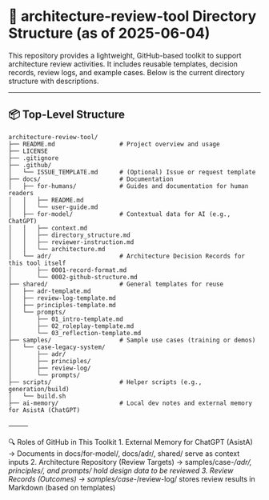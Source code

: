 # 📁 architecture-review-tool Directory Structure (as of 2025-06-04)

This repository provides a lightweight, GitHub-based toolkit to support architecture review activities. It includes reusable templates, decision records, review logs, and example cases. Below is the current directory structure with descriptions.

---

## 📦 Top-Level Structure

```plaintext
architecture-review-tool/
├── README.md                  # Project overview and usage
├── LICENSE
├── .gitignore
├── .github/
│   └── ISSUE_TEMPLATE.md      # (Optional) Issue or request template
├── docs/                      # Documentation
│   ├── for-humans/            # Guides and documentation for human readers
│   │   ├── README.md
│   │   └── user-guide.md
│   ├── for-model/             # Contextual data for AI (e.g., ChatGPT)
│   │   ├── context.md
│   │   ├── directory_structure.md
│   │   ├── reviewer-instruction.md
│   │   └── architecture.md
│   └── adr/                   # Architecture Decision Records for this tool itself
│       ├── 0001-record-format.md
│       └── 0002-github-structure.md
├── shared/                    # General templates for reuse
│   ├── adr-template.md
│   ├── review-log-template.md
│   ├── principles-template.md
│   └── prompts/
│       ├── 01_intro-template.md
│       ├── 02_roleplay-template.md
│       └── 03_reflection-template.md
├── samples/                   # Sample use cases (training or demos)
│   └── case-legacy-system/
│       ├── adr/
│       ├── principles/
│       ├── review-log/
│       └── prompts/
├── scripts/                   # Helper scripts (e.g., generation/build)
│   └── build.sh
├── ai-memory/                 # Local dev notes and external memory for AsistA (ChatGPT)
```

⸻

🔍 Roles of GitHub in This Toolkit
	1.	External Memory for ChatGPT (AsistA)
→ Documents in docs/for-model/, docs/adr/, shared/ serve as context inputs
	2.	Architecture Repository (Review Targets)
→ samples/case-*/adr/, principles/, and prompts/ hold design data to be reviewed
	3.	Review Records (Outcomes)
→ samples/case-*/review-log/ stores review results in Markdown (based on templates)

